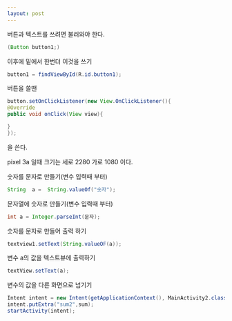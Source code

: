 ```yaml
---
layout: post
---
```

버튼과 텍스트를 쓰려면 불러와야 한다.
```java
(Button button1;)
```
이후에 밑에서 한번더 이것을 쓰기
```java
button1 = findViewById(R.id.button1);
```

버튼을 쓸땐
```java
button.setOnClickListener(new View.OnClickListener(){
@Override
public void onClick(View view){

}
});

```

을 쓴다.

pixel 3a 일때 크기는 세로 2280 가로 1080 이다.

숫자를 문자로 만들기(변수 입력때 부터)
```java 
String  a =  String.valueOf("숫자");
```

문자열에 숫자로 만들기(변수 입력때 부터)
```java
int a = Integer.parseInt(문자);
```


숫자를 문자로 만들어 출력 하기
```java
textview1.setText(String.valueOF(a));
```

변수 a의 값을 텍스트뷰에 출력하기
```java
textView.setText(a);
```

변수의 값을 다른 화면으로 넘기기
```java
Intent intent = new Intent(getApplicationContext(), MainActivity2.class);
intent.putExtra("sum2",sum);
startActivity(intent);
```